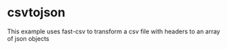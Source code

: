 # csvtojson

This example uses fast-csv to transform a csv file with headers to an array of json objects